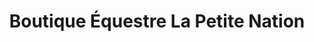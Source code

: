 ---
title: "Boutique Équestre La Petite Nation"
url: /saint-andre-avellin/boutique-equestre-la-petite-nation/
shop: shop
---